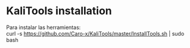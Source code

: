 # KaliTools installation 
Para instalar las herramientas:   
curl -s https://github.com/Caro-x/KaliTools/master/InstallTools.sh | sudo bash
